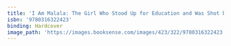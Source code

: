 ```yaml
---
title: 'I Am Malala: The Girl Who Stood Up for Education and Was Shot by the Taliban'
isbn: '9780316322423'
binding: Hardcover
image_path: 'https://images.booksense.com/images/423/322/9780316322423.jpg'
---
```


